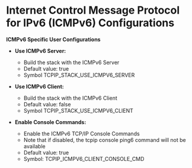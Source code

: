 # Internet Control Message Protocol for IPv6 (ICMPv6)  Configurations

**ICMPv6 Specific User Configurations**

- **Use ICMPv6 Server:**
    - Build the stack with the ICMPv6 Server
    - Default value: true
    - Symbol TCPIP_STACK_USE_ICMPV6_SERVER


- **Use ICMPv6 Client:**
    - Build the stack with the ICMPv6 Client
    - Default value: false
    - Symbol TCPIP_STACK_USE_ICMPV6_CLIENT

- **Enable Console Commands:**
    - Enable the ICMPv6 TCP/IP Console Commands
    - Note that if disabled, the tcpip console ping6 command will not be available
    - Default value: true
    - Symbol: TCPIP_ICMPV6_CLIENT_CONSOLE_CMD



